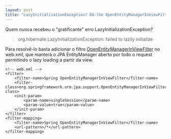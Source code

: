 ```yaml
---
layout: post
title: "LazyInitializationException? Dá-lhe OpenEntityManagerInViewFilter"
---
```


Quem nunca recebeu o "gratificante" erro LazyInitializationException?

> org.hibernate.LazyInitializationException: failed to lazily initialize

Para resolvê-lo basta adicionar o filtro [OpenEntityManagerInViewFilter](http://static.springsource.org/spring/docs/2.5.x/api/org/springframework/orm/jpa/support/OpenEntityManagerInViewFilter.html) no web.xml, que manterá o JPA EntityManager aberto por todo o request permitindo o lazy loading a partir da view.

    <!-- web.xml -->
    <filter>
        <filter-name>Spring OpenEntityManagerInViewFilter</filter-name>
        <filter-class>org.springframework.orm.jpa.support.OpenEntityManagerInViewFilter</filter-class>
        <init-param>
            <param-name>singleSession</param-name>
            <param-value>true</param-value>
        </init-param>
    </filter>
    <filter-mapping>
        <filter-name>Spring OpenEntityManagerInViewFilter</filter-name>
        <url-pattern>/*</url-pattern>
    </filter-mapping>
